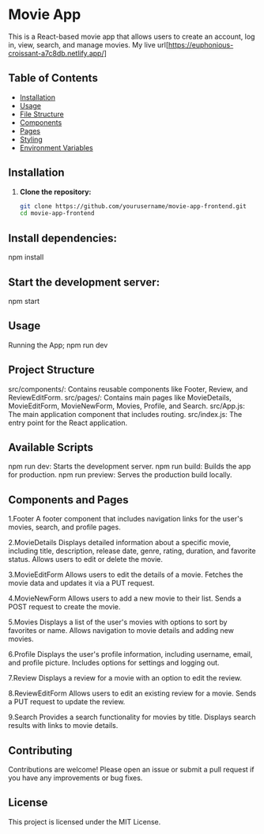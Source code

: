 # Movie App

This is a React-based movie app that allows users to create an account, log in, view, search, and manage movies.
My live url[https://euphonious-croissant-a7c8db.netlify.app/]
## Table of Contents

- [Installation](#installation)
- [Usage](#usage)
- [File Structure](#file-structure)
- [Components](#components)
- [Pages](#pages)
- [Styling](#styling)
- [Environment Variables](#environment-variables)

## Installation

1. **Clone the repository:**
   ```sh
   git clone https://github.com/yourusername/movie-app-frontend.git
   cd movie-app-frontend
## Install dependencies:
npm install


## Start the development server:
npm start

## Usage
Running the App;
npm run dev

## Project Structure
src/components/: Contains reusable components like Footer, Review, and ReviewEditForm.
src/pages/: Contains main pages like MovieDetails, MovieEditForm, MovieNewForm, Movies, Profile, and Search.
src/App.js: The main application component that includes routing.
src/index.js: The entry point for the React application.
## Available Scripts
npm run dev: Starts the development server.
npm run build: Builds the app for production.
npm run preview: Serves the production build locally.
## Components and Pages
 1.Footer
A footer component that includes navigation links for the user's movies, search, and profile pages.

 2.MovieDetails
Displays detailed information about a specific movie, including title, description, release date, genre, rating, duration, and favorite status. Allows users to edit or delete the movie.

 3.MovieEditForm
Allows users to edit the details of a movie. Fetches the movie data and updates it via a PUT request.

 4.MovieNewForm
Allows users to add a new movie to their list. Sends a POST request to create the movie.

 5.Movies
Displays a list of the user's movies with options to sort by favorites or name. Allows navigation to movie details and adding new movies.

 6.Profile
Displays the user's profile information, including username, email, and profile picture. Includes options for settings and logging out.

 7.Review
Displays a review for a movie with an option to edit the review.

 8.ReviewEditForm
Allows users to edit an existing review for a movie. Sends a PUT request to update the review.

 9.Search
Provides a search functionality for movies by title. Displays search results with links to movie details.

 ## Contributing
Contributions are welcome! Please open an issue or submit a pull request if you have any improvements or bug fixes.

## License
This project is licensed under the MIT License.

